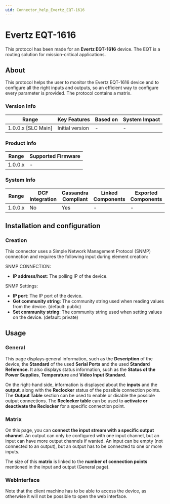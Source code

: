 ```yaml
---
uid: Connector_help_Evertz_EQT-1616
---
```


# Evertz EQT-1616

This protocol has been made for an **Evertz EQT-1616** device. The EQT is a routing solution for mission-critical applications.

## About

This protocol helps the user to monitor the Evertz EQT-1616 device and to configure all the right inputs and outputs, so an efficient way to configure every parameter is provided. The protocol contains a matrix.

### Version Info

| Range                | Key Features     | Based on     | System Impact     |
|----------------------|------------------|--------------|-------------------|
| 1.0.0.x [SLC Main]   | Initial version  | -            | -                 |

### Product Info

| Range     | Supported Firmware     |
|-----------|------------------------|
| 1.0.0.x   | -                      |

### System Info

| Range     | DCF Integration     | Cassandra Compliant     | Linked Components     | Exported Components     |
|-----------|---------------------|-------------------------|-----------------------|-------------------------|
| 1.0.0.x   | No                  | Yes                     | -                     | -                       |

## Installation and configuration

### Creation

This connector uses a Simple Network Management Protocol (SNMP) connection and requires the following input during element creation:

SNMP CONNECTION:

- **IP address/host**: The polling IP of the device.

SNMP Settings:

- **IP port**: The IP port of the device.
- **Get community string**: The community string used when reading values from the device. (default: public)
- **Set community string**: The community string used when setting values on the device. (default: private)

## Usage

### General

This page displays general information, such as the **Description** of the device, the **Standard** of the used **Serial Ports** and the used **Standard Reference.** It also displays status information, such as the **Status of the Power Supplies**, **Temperature** and **Video Input Standard**.

On the right-hand side, information is displayed about the **inputs** and the **output**, along with the **Reclocker** status of the possible connection points. The **Output Table** section can be used to enable or disable the possible output connections. The **Reclocker table** can be used to **activate or deactivate the Reclocker** for a specific connection point.

### Matrix

On this page, you can **connect the input stream with a specific output channel**. An output can only be configured with one input channel, but an input can have more output channels if wanted. An input can be empty (not connected to an output), but an output has to be connected to one or more inputs.

The size of this **matrix** is linked to the **number of connection points** mentioned in the input and output (General page).

### WebInterface

Note that the client machine has to be able to access the device, as otherwise it will not be possible to open the web interface.
